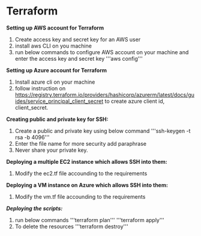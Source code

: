 # Terraform

**Setting up AWS account for Terraform**
1. Create access key and secret key for an AWS user
2. install aws CLI on you machine
3. run below commands to configure AWS account on your machine and enter the access key and secret key
    '''aws config'''

**Setting up Azure account for Terraform**
1. Install azure cli on your machine
2. follow instruction on https://registry.terraform.io/providers/hashicorp/azurerm/latest/docs/guides/service_principal_client_secret to create azure client id, client_secret.

**Creating public and private key for SSH:**
1. Create a public and private key using below command
    '''ssh-keygen -t rsa -b 4096'''
2. Enter the file name for more security add paraphrase
3. Never share your private key.

**Deploying a multiple EC2 instance which allows SSH into them:**
1. Modify the ec2.tf file accounding to the requirements

**Deploying a VM instance on Azure which allows SSH into them:**
1. Modify the vm.tf file accounding to the requirements


***Deploying the scripts:***
1. run below commands
    '''terraform plan'''
    '''terraform apply'''
2. To delete the resources 
    '''terraform destroy'''
